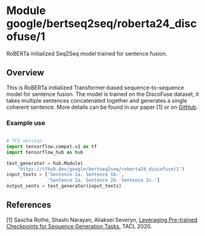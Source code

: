 # Module google/bertseq2seq/roberta24_discofuse/1

RoBERTa initialized Seq2Seq model trained for sentence fusion.

<!-- asset-path: internal -->
<!-- module-type: text-generation -->
<!-- fine-tunable: true -->
<!-- format: hub -->
<!-- language: en -->
<!-- dataset: DiscoFuse -->

## Overview

This is RoBERTa initialized Transformer-based sequence-to-sequence model for
sentence fusion. The model is trained on the DiscoFuse dataset, it takes
multiple sentences concatenated together and generates a single coherent
sentence. More details can be found in our paper [1] or on
[GitHub](https://github.com/google-research/google-research/tree/master/bertseq2seq).

### Example use

```python

# TF1 version
import tensorflow.compat.v1 as tf
import tensorflow_hub as hub

text_generator = hub.Module(
    'https://tfhub.dev/google/bertseq2seq/roberta24_discofuse/1')
input_texts = ['Sentence 1a. Sentence 1b.',
               'Sentence 2a. Sentence 2b. Sentence 2c.']
output_sents = text_generator(input_texts)
```

## References

[1] Sascha Rothe, Shashi Narayan, Aliaksei Severyn,
[Leveraging Pre-trained Checkpoints for Sequence Generation Tasks](https://arxiv.org/abs/1907.12461),
TACL 2020.
